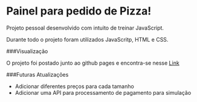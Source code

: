 # Painel para pedido de Pizza!

Projeto pessoal desenvolvido com intuito de treinar JavaScript. 

Durante todo o projeto foram utilizados JavaScritp, HTML e CSS.

###Visualização

O projeto foi postado junto ao github pages e encontra-se nesse [Link](https://gibaajr.github.io/pedido_pizza/) 


###Futuras Atualizações

- Adicionar diferentes preços para cada tamanho
- Adicionar uma API para processamento de pagamento para simulação
